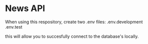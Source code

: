 # News API

When using this respository, create two .env files:
.env.development
.env.test

this will allow you to succesfully connect to the database's locally.


